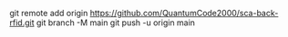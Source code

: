 git remote add origin https://github.com/QuantumCode2000/sca-back-rfid.git
git branch -M main
git push -u origin main